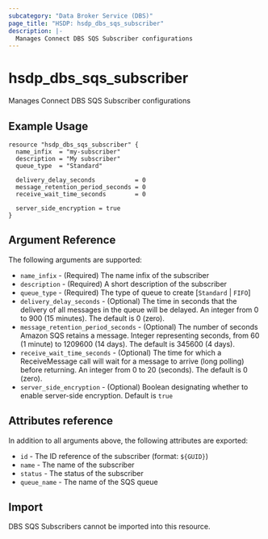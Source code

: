 ```yaml
---
subcategory: "Data Broker Service (DBS)"
page_title: "HSDP: hsdp_dbs_sqs_subscriber"
description: |-
  Manages Connect DBS SQS Subscriber configurations
---
```


# hsdp_dbs_sqs_subscriber

Manages Connect DBS SQS Subscriber configurations

## Example Usage

```hcl
resource "hsdp_dbs_sqs_subscriber" {
  name_infix  = "my-subscriber"
  description = "My subscriber"
  queue_type  = "Standard"
  
  delivery_delay_seconds           = 0
  message_retention_period_seconds = 0
  receive_wait_time_seconds        = 0
  
  server_side_encryption = true
}
```

## Argument Reference

The following arguments are supported:

* `name_infix` - (Required) The name infix of the subscriber
* `description` - (Required) A short description of the subscriber
* `queue_type` - (Required) The type of queue to create [`Standard` | `FIFO`]
* `delivery_delay_seconds` - (Optional) The time in seconds that the delivery of all messages in the queue will be delayed. An integer from 0 to 900 (15 minutes). The default is 0 (zero).
* `message_retention_period_seconds` - (Optional) The number of seconds Amazon SQS retains a message. Integer representing seconds, from 60 (1 minute) to 1209600 (14 days). The default is 345600 (4 days).
* `receive_wait_time_seconds` - (Optional) The time for which a ReceiveMessage call will wait for a message to arrive (long polling) before returning. An integer from 0 to 20 (seconds). The default is 0 (zero).
* `server_side_encryption` - (Optional) Boolean designating whether to enable server-side encryption. Default is `true`

## Attributes reference

In addition to all arguments above, the following attributes are exported:

* `id` - The ID reference of the subscriber (format: `${GUID}`)
* `name` - The name of the subscriber
* `status` - The status of the subscriber
* `queue_name` - The name of the SQS queue

## Import

DBS SQS Subscribers cannot be imported into this resource.
